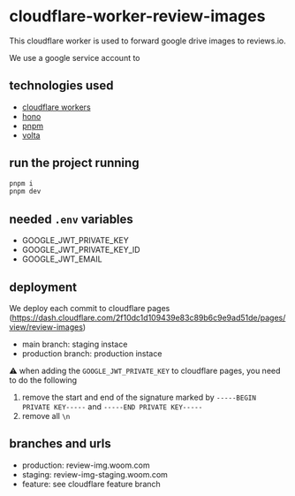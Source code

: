# cloudflare-worker-review-images

This cloudflare worker is used to forward google drive images to reviews.io.

We use a google service account to 

## technologies used
- [cloudflare workers](https://developers.cloudflare.com/workers/)
- [hono](https://hono.dev/)
- [pnpm](https://pnpm.io/)
- [volta](https://volta.sh/)

## run the project running

```bash
pnpm i
pnpm dev
```
## needed `.env` variables
- GOOGLE_JWT_PRIVATE_KEY
- GOOGLE_JWT_PRIVATE_KEY_ID
- GOOGLE_JWT_EMAIL

## deployment
We deploy each commit to cloudflare pages (https://dash.cloudflare.com/2f10dc1d109439e83c89b6c9e9ad51de/pages/view/review-images)

- main branch: staging instace
- production branch: production instace

⚠️ when adding the `GOOGLE_JWT_PRIVATE_KEY` to cloudflare pages, you need to do the following
1. remove the start and end of the signature marked by `-----BEGIN PRIVATE KEY-----` and `-----END PRIVATE KEY-----`
2. remove all `\n`

## branches and urls
- production: review-img.woom.com
- staging: review-img-staging.woom.com
- feature: see cloudflare feature branch